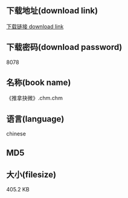 ## 下载地址(download link)
[下载链接 download link](https://tutu365.netlify.app/?s=%E3%80%8A%E6%8E%A8%E6%8B%BF%E6%8A%89%E5%BE%AE%E3%80%8B.chm)

## 下载密码(download password)
8078

## 名称(book name)
《推拿抉微》.chm.chm

## 语言(language)
chinese

## MD5


## 大小(filesize)
405.2 KB
